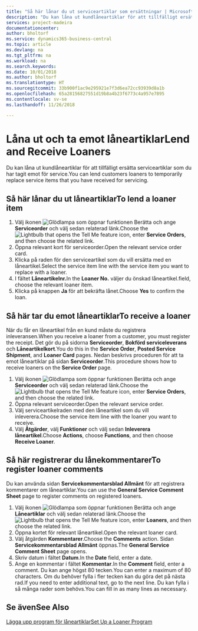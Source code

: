 ```yaml
---
title: "Så här lånar du ut serviceartiklar som ersättningar | Microsoft Docs"
description: "Du kan låna ut kundlåneartiklar för att tillfälligt ersätta serviceartiklar som du har tagit emot för service."
services: project-madeira
documentationcenter: 
author: bholtorf
ms.service: dynamics365-business-central
ms.topic: article
ms.devlang: na
ms.tgt_pltfrm: na
ms.workload: na
ms.search.keywords: 
ms.date: 10/01/2018
ms.author: bholtorf
ms.translationtype: HT
ms.sourcegitcommit: 33b900f1ac9e295921e7f3d6ea72cc93939d8a1b
ms.openlocfilehash: 65a28156827551d19b8a4b23f6773c4a957e7895
ms.contentlocale: sv-se
ms.lasthandoff: 11/26/2018

---
```

# <a name="lend-and-receive-loaners"></a><span data-ttu-id="ef0cd-103">Låna ut och ta emot låneartiklar</span><span class="sxs-lookup"><span data-stu-id="ef0cd-103">Lend and Receive Loaners</span></span>
<span data-ttu-id="ef0cd-104">Du kan låna ut kundlåneartiklar för att tillfälligt ersätta serviceartiklar som du har tagit emot för service.</span><span class="sxs-lookup"><span data-stu-id="ef0cd-104">You can lend customers loaners to temporarily replace service items that you have received for servicing.</span></span>  
  
## <a name="to-lend-a-loaner-item"></a><span data-ttu-id="ef0cd-105">Så här lånar du ut låneartiklar</span><span class="sxs-lookup"><span data-stu-id="ef0cd-105">To lend a loaner item</span></span>    
1. <span data-ttu-id="ef0cd-106">Välj ikonen ![Glödlampa som öppnar funktionen Berätta](media/ui-search/search_small.png "Berätta vad du vill göra") och ange **Serviceorder** och välj sedan relaterad länk.</span><span class="sxs-lookup"><span data-stu-id="ef0cd-106">Choose the ![Lightbulb that opens the Tell Me feature](media/ui-search/search_small.png "Tell me what you want to do") icon, enter **Service Orders**, and then choose the related link.</span></span>  
2. <span data-ttu-id="ef0cd-107">Öppna relevant kort för serviceorder.</span><span class="sxs-lookup"><span data-stu-id="ef0cd-107">Open the relevant service order card.</span></span>  
3. <span data-ttu-id="ef0cd-108">Klicka på raden för den serviceartikel som du vill ersätta med en låneartikel.</span><span class="sxs-lookup"><span data-stu-id="ef0cd-108">Select the service item line with the service item you want to replace with a loaner.</span></span>  
4. <span data-ttu-id="ef0cd-109">I fältet **Låneartikelnr.**</span><span class="sxs-lookup"><span data-stu-id="ef0cd-109">In the **Loaner No.**</span></span> <span data-ttu-id="ef0cd-110">väljer du önskad låneartikel.</span><span class="sxs-lookup"><span data-stu-id="ef0cd-110">field, choose the relevant loaner item.</span></span>  
5. <span data-ttu-id="ef0cd-111">Klicka på knappen **Ja** för att bekräfta lånet.</span><span class="sxs-lookup"><span data-stu-id="ef0cd-111">Choose **Yes** to confirm the loan.</span></span>  

## <a name="to-receive-a-loaner"></a><span data-ttu-id="ef0cd-112">Så här tar du emot låneartiklar</span><span class="sxs-lookup"><span data-stu-id="ef0cd-112">To receive a loaner</span></span>  
<span data-ttu-id="ef0cd-113">När du får en låneartikel från en kund måste du registrera inleveransen.</span><span class="sxs-lookup"><span data-stu-id="ef0cd-113">When you receive a loaner from a customer, you must register the receipt.</span></span> <span data-ttu-id="ef0cd-114">Det gör du på sidorna **Serviceorder**, **Bokförd serviceleverans** och **Låneartikelkort**.</span><span class="sxs-lookup"><span data-stu-id="ef0cd-114">You do this in the **Service Order**, **Posted Service Shipment**, and **Loaner Card** pages.</span></span> <span data-ttu-id="ef0cd-115">Nedan beskrivs proceduren för att ta emot låneartiklar på sidan **Serviceorder**.</span><span class="sxs-lookup"><span data-stu-id="ef0cd-115">This procedure shows how to receive loaners on the **Service Order** page.</span></span>  
  
1. <span data-ttu-id="ef0cd-116">Välj ikonen ![Glödlampa som öppnar funktionen Berätta](media/ui-search/search_small.png "Berätta vad du vill göra") och ange **Serviceorder** och välj sedan relaterad länk.</span><span class="sxs-lookup"><span data-stu-id="ef0cd-116">Choose the ![Lightbulb that opens the Tell Me feature](media/ui-search/search_small.png "Tell me what you want to do") icon, enter **Service Orders**, and then choose the related link.</span></span>  
2. <span data-ttu-id="ef0cd-117">Öppna relevant serviceorder.</span><span class="sxs-lookup"><span data-stu-id="ef0cd-117">Open the relevant service order.</span></span>  
3. <span data-ttu-id="ef0cd-118">Välj serviceartikelraden med den låneartikel som du vill inleverera.</span><span class="sxs-lookup"><span data-stu-id="ef0cd-118">Choose the service item line with the loaner you want to receive.</span></span>  
4. <span data-ttu-id="ef0cd-119">Välj **Åtgärder**, välj **Funktioner** och välj sedan **Inleverera låneartikel**.</span><span class="sxs-lookup"><span data-stu-id="ef0cd-119">Choose **Actions**, choose **Functions**, and then choose **Receive Loaner**.</span></span>  

## <a name="to-register-loaner-comments"></a><span data-ttu-id="ef0cd-120">Så här registrerar du lånekommentarer</span><span class="sxs-lookup"><span data-stu-id="ef0cd-120">To register loaner comments</span></span>  
<span data-ttu-id="ef0cd-121">Du kan använda sidan **Servicekommentarsblad Allmänt** för att registrera kommentarer om låneartiklar.</span><span class="sxs-lookup"><span data-stu-id="ef0cd-121">You can use the **General Service Comment Sheet** page to register comments on registered loaners.</span></span>  
  
1. <span data-ttu-id="ef0cd-122">Välj ikonen ![Glödlampa som öppnar funktionen Berätta](media/ui-search/search_small.png "Berätta vad du vill göra") och ange **Låneartiklar** och välj sedan relaterad länk.</span><span class="sxs-lookup"><span data-stu-id="ef0cd-122">Choose the ![Lightbulb that opens the Tell Me feature](media/ui-search/search_small.png "Tell me what you want to do") icon, enter **Loaners**, and then choose the related link.</span></span>  
2. <span data-ttu-id="ef0cd-123">Öppna kortet för relevant låneartikel.</span><span class="sxs-lookup"><span data-stu-id="ef0cd-123">Open the relevant loaner card.</span></span>  
3. <span data-ttu-id="ef0cd-124">Välj åtgärden **Kommentarer**.</span><span class="sxs-lookup"><span data-stu-id="ef0cd-124">Choose the **Comments** action.</span></span> <span data-ttu-id="ef0cd-125">Sidan **Servicekommentarsblad Allmänt** öppnas.</span><span class="sxs-lookup"><span data-stu-id="ef0cd-125">The **General Service Comment Sheet** page opens.</span></span>  
4. <span data-ttu-id="ef0cd-126">Skriv datum i fältet **Datum**.</span><span class="sxs-lookup"><span data-stu-id="ef0cd-126">In the **Date** field, enter a date.</span></span>  
5. <span data-ttu-id="ef0cd-127">Ange en kommentar i fältet **Kommentar**.</span><span class="sxs-lookup"><span data-stu-id="ef0cd-127">In the **Comment** field, enter a comment.</span></span> <span data-ttu-id="ef0cd-128">Du kan ange högst 80 tecken.</span><span class="sxs-lookup"><span data-stu-id="ef0cd-128">You can enter a maximum of 80 characters.</span></span> <span data-ttu-id="ef0cd-129">Om du behöver fylla i fler tecken kan du göra det på nästa rad.</span><span class="sxs-lookup"><span data-stu-id="ef0cd-129">If you need to enter additional text, go to the next line.</span></span> <span data-ttu-id="ef0cd-130">Du kan fylla i så många rader som behövs.</span><span class="sxs-lookup"><span data-stu-id="ef0cd-130">You can fill in as many lines as necessary.</span></span>  
  
## <a name="see-also"></a><span data-ttu-id="ef0cd-131">Se även</span><span class="sxs-lookup"><span data-stu-id="ef0cd-131">See Also</span></span>  
[<span data-ttu-id="ef0cd-132">Lägga upp program för låneartiklar</span><span class="sxs-lookup"><span data-stu-id="ef0cd-132">Set Up a Loaner Program</span></span>](service-how-setup-loaner-program.md)   

